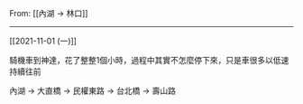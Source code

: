 From: [[內湖 → 林口]]

---

[[2021-11-01 (一)]]

騎機車到神達，花了整整1個小時，過程中其實不怎麼停下來，只是車很多以低速持續往前

內湖
→ 大直橋
→ 民權東路
→ 台北橋
→ 壽山路

